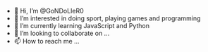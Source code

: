 - 👋 Hi, I’m @GoNDoLIeR0
- 👀 I’m interested in doing sport, playing games and programming
- 🌱 I’m currently learning JavaScript and Python
- 💞️ I’m looking to collaborate on ...
- 📫 How to reach me ...

<!---
GoNDoLIeR0/GoNDoLIeR0 is a ✨ special ✨ repository because its `README.md` (this file) appears on your GitHub profile.
You can click the Preview link to take a look at your changes.
--->
